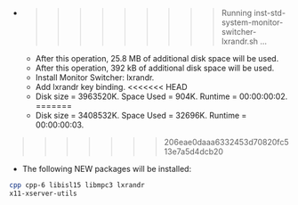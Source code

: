 * >>>>>>>>> Running inst-std-system-monitor-switcher-lxrandr.sh ...
  * After this operation, 25.8 MB of additional disk space will be used.
  * After this operation, 392 kB of additional disk space will be used.
  * Install Monitor Switcher: lxrandr.
  * Add lxrandr key binding.
<<<<<<< HEAD
  * Disk size = 3963520K. Space Used = 904K. Runtime = 00:00:00:02.
=======
  * Disk size = 3408532K. Space Used = 32696K. Runtime = 00:00:00:03.
>>>>>>> 206eae0daaa6332453d70820fc513e7a5d4dcb20
  * The following NEW packages will be installed:
  ```bash
cpp cpp-6 libisl15 libmpc3 lxrandr
x11-xserver-utils
  ```
